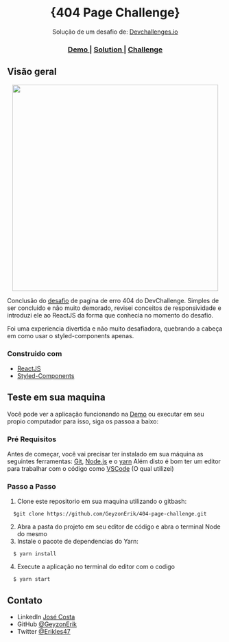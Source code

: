 <h1 align="center">{404 Page Challenge}</h1>

<div align="center">
  Solução de um desafio de: <a href="http://devchallenges.io" target="_blank">Devchallenges.io</a>
</div>

<div align="center">
  <h3>
    <a href="https://404-page-challenge-mu.vercel.app/" target='_blank'>
      Demo
    </a>
    <span> | </span>
    <a href="https://github.com/GeyzonErik/404-page-challenge/tree/master/src" target='_blank'>
      Solution
    </a>
    <span> | </span>
    <a href="https://devchallenges.io/challenges/wBunSb7FPrIepJZAg0sY" target='_blank'>
      Challenge
    </a>
  </h3>
</div>





## Visão geral

<div align="center">
  
  <img width='480px' src='https://media3.giphy.com/media/q7SLixyloGD63gwBTt/giphy.gif?cid=790b76118e234a5cadc5b26aecf8947e477055bf11431ceb&rid=giphy.gif&ct=g' />
  
</div>
 

Conclusão do [desafio](https://devchallenges.io/challenges/wBunSb7FPrIepJZAg0sY) de pagina de erro 404 do DevChallenge.
Simples de ser concluido e não muito demorado, revisei conceitos de responsividade e introduzi ele ao ReactJS da forma que conhecia no momento do desafio.

Foi uma experiencia divertida e não muito desafiadora, quebrando a cabeça em como usar o styled-components apenas.

### Construido com

- [ReactJS](https://pt-br.reactjs.org)
- [Styled-Components](https://styled-components.com/)

## Teste em sua maquina

Você pode ver a aplicação funcionando na  <a href="">Demo</a> ou executar em seu propio computador
para isso, siga os passoa a baixo:

### Pré Requisitos
Antes de começar, você vai precisar ter instalado em sua máquina as seguintes ferramentas:
[Git](https://git-scm.com), [Node.js](https://nodejs.org/en/) e o [yarn](https://classic.yarnpkg.com/lang/en/docs/install/#windows-stable)
Além disto é bom ter um editor para trabalhar com o código como [VSCode](https://code.visualstudio.com/) (O qual utilizei)

### Passo a Passo

  1. Clone este repositorio em sua maquina utilizando o gitbash:

  ```console
    $git clone https://github.com/GeyzonErik/404-page-challenge.git
  ```
  
2. Abra a pasta do projeto em seu editor de código e abra o terminal Node do mesmo
3. Instale o pacote de dependencias do Yarn:
  ```console
    $ yarn install
  ```
4. Execute a aplicação no terminal do editor com o codigo
  ```console
    $ yarn start
  ```


## Contato

- LinkedIn [José Costa](https://www.linkedin.com/in/geyzoncosta/)
- GitHub [@GeyzonErik](https://github.com/GeyzonErik)
- Twitter [@Erikles47](https://twitter.com/erikles47)
